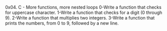 0x04. C - More functions, more nested loops
0-Write a function that checks for uppercase character.
1-Write a function that checks for a digit (0 through 9).
2-Write a function that multiplies two integers. 
3-Write a function that prints the numbers, from 0 to 9, followed by a new line.
